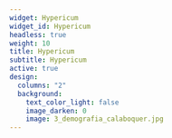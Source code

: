```yaml
---
widget: Hypericum
widget_id: Hypericum
headless: true
weight: 10
title: Hypericum
subtitle: Hypericum
active: true
design:
  columns: "2"
  background:
    text_color_light: false
    image_darken: 0
    image: 3_demografia_calaboquer.jpg
---
```

